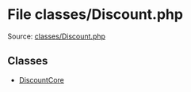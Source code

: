 File classes/Discount.php
=========

Source: [classes/Discount.php](https://github.com/PrestaShop/PrestaShop/blob/1.6.0.13/classes/Discount.php)


Classes
-------

* [DiscountCore](class.DiscountCore.md)


